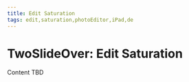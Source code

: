 ```yaml
---
title: Edit Saturation
tags: edit,saturation,photoEditor,iPad,de
---
```


# TwoSlideOver: Edit Saturation

Content TBD
